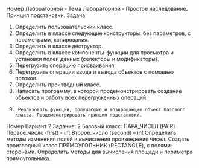 Номер Лабораторной - 
Тема Лабораторной - Простое наследование. Принцип подстановки.
Задача:
1.	Определить пользовательский класс.
2.	Определить в классе следующие конструкторы: без параметров, с параметрами, копирования.
3.	Определить в классе деструктор.
4.	Определить в классе компоненты-функции для просмотра и установки полей данных (селекторы и модификаторы).
5.	Перегрузить операцию присваивания.
6.	Перегрузить операции ввода и вывода объектов с помощью потоков.
7.	Определить производный класс.
8.	Написать программу, в которой продемонстрировать создание объектов и работу всех перегруженных операций.
9.		Реализовать функции, получающие и возвращающие объект базового класса. Продемонстрировать принцип подстановки.



Номер Вариант 2
Задание: 2
Базовый класс:
ПАРА_ЧИСЕЛ (PAIR)
Первое_число (first) - int Второе_число (second) – int
Определить методы изменения полей и вычисления произведения чисел. Создать производный класс ПРЯМОУГОЛЬНИК (RECTANGLE), с полями- сторонами. Определить методы для вычисления площади и периметра прямоугольника.
